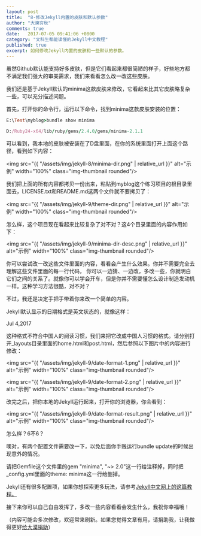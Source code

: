 ```yaml
---
layout: post
title:  "8-修改Jekyll内置的皮肤和默认参数"
author: "大漠穷秋"
comments: true
date:   2017-07-05 09:41:06 +0800
category: "文科生都能读懂的Jekyll中文教程"
published: true
excerpt: 如何修改Jekyll内置的皮肤和一些默认的参数。
---
```


虽然Github默认能支持好多皮肤，但是它们看起来都很简陋的样子，好些地方都不满足我们强大的审美需求，我们来看看怎么改一改这些皮肤。

我们还是基于Jekyll默认的minima这款皮肤来修改，它看起来比其它皮肤略复杂一些，可以充分描述问题。

首先，打开你的命令行，运行以下命令，找到minima这款皮肤安装的位置：

```ruby
E:\Test\myblog>bundle show minima

D:/Ruby24-x64/lib/ruby/gems/2.4.0/gems/minima-2.1.1
```

可以看到，我本地的皮肤被安装在了D盘里面，在你的系统里面打开上面这个路径，看到如下内容：

<img src="{{ "/assets/img/jekyll-8/minima-dir.png" | relative_url }}" alt="示例" width="100%" class="img-thumbnail rounded"/>

我们把上面的所有内容都拷贝一份出来，粘贴到myblog这个练习项目的根目录里面去，LICENSE.txt和README.md这两个文件就不要拷贝了：

<img src="{{ "/assets/img/jekyll-9/theme-dir.png" | relative_url }}" alt="示例" width="100%" class="img-thumbnail rounded"/>

怎么样，这个项目现在看起来比较复杂了对不对？这4个目录里面的内容作用如下：

<img src="{{ "/assets/img/jekyll-9/minima-dir-desc.png" | relative_url }}" alt="示例" width="100%" class="img-thumbnail rounded"/>

你可以尝试改一改这些文件里面的内容，看看会产生什么效果。你并不需要完全去理解这些文件里面的每一行代码， 你可以一边猜、一边改，多改一些，你就明白它们之间的关系了。就像你可以学会开车，但是你并不需要懂怎么设计制造发动机一样。这种学习方法很酷，对不对？

不过，我还是决定手把手带着你来改一个简单的内容。

Jekyll默认显示的日期格式是英文状态的，就像这样：

Jul 4,2017

这种格式不符合中国人的阅读习惯，我们来把它改成中国人习惯的格式。请分别打开_layouts目录里面的home.html和post.html，然后参照以下图片中的内容进行修改：

<img src="{{ "/assets/img/jekyll-9/date-format-1.png" | relative_url }}" alt="示例" width="100%" class="img-thumbnail rounded"/>

<img src="{{ "/assets/img/jekyll-9/date-format-2.png" | relative_url }}" alt="示例" width="100%" class="img-thumbnail rounded"/>

改完之后，把你本地的Jekyll运行起来，打开你的浏览器，你会看到：

<img src="{{ "/assets/img/jekyll-9/date-format-result.png" | relative_url }}" alt="示例" width="100%" class="img-thumbnail rounded"/>

怎么样？6不6？

噢对，有两个配置文件需要改一下，以免后面你手贱运行bundle update的时候出现意外的情况。

请把Gemfile这个文件里的gem "minima", "~> 2.0"这一行给注释掉，同时把_config.yml里面的theme: minima这一行给删掉。

Jekyll还有很多配置项，如果你想探索更多玩法，请参考<a href="http://jekyll.com.cn/docs/configuration/" target="_blank">Jekyll中文网上的这篇教程。</a>

接下来你可以自己自由发挥了，多改一些内容看看会发生什么，我祝你幸福哦！

（内容可能会多次修改，欢迎常来刷新。如果您觉得文章有用，请捐助我，让我做得更好<a href="http://damoqiongqiu.github.io/donate/index.html">给大漠捐助</a>）